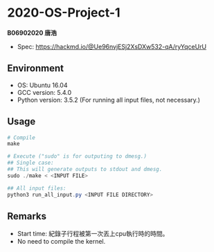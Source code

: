 # 2020-OS-Project-1

**B06902020 唐浩**

- Spec: https://hackmd.io/@Ue96nvjESj2XsDXw532-qA/ryYqceUrU

## Environment
- OS: Ubuntu 16.04
- GCC version: 5.4.0
- Python version: 3.5.2 (For running all input files, not necessary.)

## Usage
```powershell
# Compile
make

# Execute ("sudo" is for outputing to dmesg.)
## Single case:
## This will generate outputs to stdout and dmesg.
sudo ./make < <INPUT FILE>

## All input files:
python3 run_all_input.py <INPUT FILE DIRECTORY>
```

## Remarks
- Start time: 紀錄子行程被第一次丟上cpu執行時的時間。
- No need to compile the kernel.
